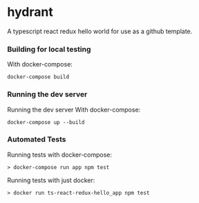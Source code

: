 # hydrant

A typescript react redux hello world for use as a github template.


### Building for local testing

With docker-compose:
```
docker-compose build
```

### Running the dev server

Running the dev server With docker-compose:
```
docker-compose up --build
```

### Automated Tests

Running tests with docker-compose:
```
> docker-compose run app npm test
```

Running tests with just docker:
```
> docker run ts-react-redux-hello_app npm test
```
